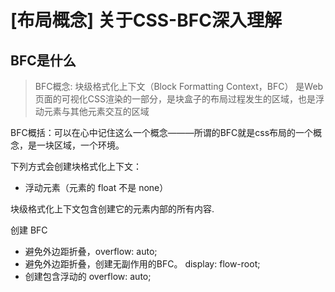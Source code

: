 # [布局概念] 关于CSS-BFC深入理解

## BFC是什么
> BFC概念: 块级格式化上下文（Block Formatting Context，BFC） 是Web页面的可视化CSS渲染的一部分，是块盒子的布局过程发生的区域，也是浮动元素与其他元素交互的区域

BFC概括：可以在心中记住这么一个概念———所谓的BFC就是css布局的一个概念，是一块区域，一个环境。

下列方式会创建块格式化上下文：
- 浮动元素（元素的 float 不是 none）

块级格式化上下文包含创建它的元素内部的所有内容.

创建 BFC
- 避免外边距折叠，overflow: auto;
- 避免外边距折叠，创建无副作用的BFC。 display: flow-root;
- 创建包含浮动的 overflow: auto;
